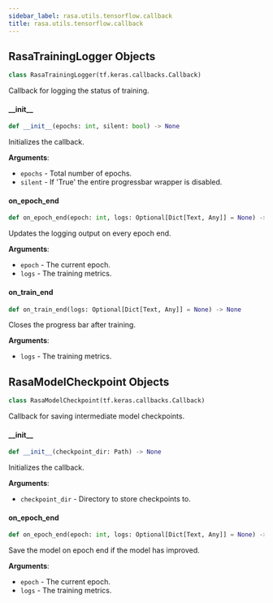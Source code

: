 ```yaml
---
sidebar_label: rasa.utils.tensorflow.callback
title: rasa.utils.tensorflow.callback
---
```

## RasaTrainingLogger Objects

```python
class RasaTrainingLogger(tf.keras.callbacks.Callback)
```

Callback for logging the status of training.

#### \_\_init\_\_

```python
def __init__(epochs: int, silent: bool) -> None
```

Initializes the callback.

**Arguments**:

- `epochs` - Total number of epochs.
- `silent` - If &#x27;True&#x27; the entire progressbar wrapper is disabled.

#### on\_epoch\_end

```python
def on_epoch_end(epoch: int, logs: Optional[Dict[Text, Any]] = None) -> None
```

Updates the logging output on every epoch end.

**Arguments**:

- `epoch` - The current epoch.
- `logs` - The training metrics.

#### on\_train\_end

```python
def on_train_end(logs: Optional[Dict[Text, Any]] = None) -> None
```

Closes the progress bar after training.

**Arguments**:

- `logs` - The training metrics.

## RasaModelCheckpoint Objects

```python
class RasaModelCheckpoint(tf.keras.callbacks.Callback)
```

Callback for saving intermediate model checkpoints.

#### \_\_init\_\_

```python
def __init__(checkpoint_dir: Path) -> None
```

Initializes the callback.

**Arguments**:

- `checkpoint_dir` - Directory to store checkpoints to.

#### on\_epoch\_end

```python
def on_epoch_end(epoch: int, logs: Optional[Dict[Text, Any]] = None) -> None
```

Save the model on epoch end if the model has improved.

**Arguments**:

- `epoch` - The current epoch.
- `logs` - The training metrics.

